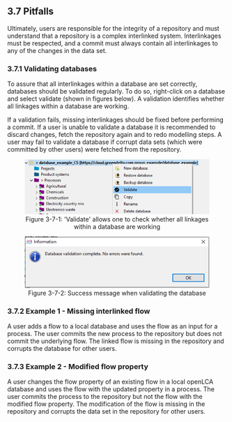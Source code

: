 <style>
    /* initialise the counter */
    body { counter-reset: figureCounter;
    counter-reset: h1counter h2counter h3counter h4counter h5counter h6counter;
     }
    /* increment the counter for every instance of a figure even if it doesn't have a caption */
    figure { counter-increment: figureCounter; text-align: center}
    /* prepend the counter to the figcaption content */
    figure figcaption:before {
        content: "Figure 3-7-" counter(figureCounter) ": "
    }
    /* increment the counter for every instance of a table even if it doesn't have a caption */
    table { counter-increment: tableCounter; }
    /* prepend the counter to the figcaption content */
    caption:before {
        content: "Table 3-7-" counter(tableCounter) ": ";
    }
   
    /* create padding between table cells*/
    th, td {
        padding: 15px;
    }
</style>

<h2 id="header-3-7">3.7	Pitfalls</h2>

Ultimately, users are responsible for the integrity of a repository and must understand that a repository is a complex interlinked system. Interlinkages must be respected, and a commit must always contain all interlinkages to any of the changes in the data set.

<h3 id="header-3-7-1">3.7.1	Validating databases</h3>

To assure that all interlinkages within a database are set correctly, databases should be validated regularly. To do so, right-click on a database and select validate (shown in figures below). A validation identifies whether all linkages within a database are working.

If a validation fails, missing interlinkages should be fixed before performing a commit. If a user is unable to validate a database it is recommended to discard changes, fetch the repository again and to redo modelling steps. A user may fail to validate a database if corrupt data sets (which were committed by other users) were fetched from the repository. 

<figure id="Figure 3-12">
	<img src="images/chapter_3/section_7/linkages.png" alt="Image not available">
    <figcaption>'Validate' allows one to check whether all linkages within a database are working</figcaption>
</figure>

<figure id="Figure 3-13">
	<img src="images/chapter_3/section_7/success_message.png" alt="Image not available">
    <figcaption>Success message when validating the database</figcaption>
</figure> 

<h3 id="header-3-7-2">3.7.2	Example 1 - Missing interlinked flow</h3>

A user adds a flow to a local database and uses the flow as an input for a process. The user commits the new process to the repository but does not commit the underlying flow. The linked flow is missing in the repository and corrupts the database for other users.

<h3 id="header-3-7-3">3.7.3	Example 2 - Modified flow property</h3>

A user changes the flow property of an existing flow in a local openLCA database and uses the flow with the updated property in a process. The user commits the process to the repository but not the flow with the modified flow property. The modification of the flow is missing in the repository and corrupts the data set in the repository for other users.


